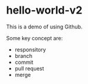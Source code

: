 # hello-world-v2

This is a demo of using Github.

Some key concept are:

* responsitory
* branch
* commit
* pull request
* merge
